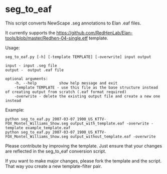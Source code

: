 # seg_to_eaf
This script converts NewScape .seg annotations to Elan .eaf files.

It currently supports the https://github.com/RedHenLab/Elan-tools/blob/master/Redhen-04-single.etf template.

Usage:

	seg_to_eaf.py [-h] [-template TEMPLATE] [-overwrite] input output

	input - input .seg file
	output -  output .eaf file

	optional arguments:
		-h, --help          show help message and exit
		-template TEMPLATE - use this file as the base structure instead of creating output from scratch (.eaf format required)
		-overwrite - delete the existing output file and create a new one instead

Example:

	python seg_to_eaf.py 2007-03-07_1900_US_KTTV-FOX_Montel_Williams_Show.seg output_with_template.eaf -overwrite -template example_template.eaf
	python seg_to_eaf.py 2007-03-07_1900_US_KTTV-FOX_Montel_Williams_Show.seg output_without_template.eaf -overwrite 

Please contribute by improving the template. Just ensure that your changes are reflected in the seg_to_eaf conversion script.

If you want to make major changes, please fork the template and the script. That way you create a new template-filter pair.
